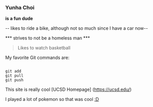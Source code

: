 ### Yunha Choi ###

**is a fun dude**

-- likes to ride a bike, although not so much since I have a car now--

*** strives to not be a homeless man ***

> Likes to watch basketball

My favorite Git commands are:
```

git add
git pull
git push
```

This site is really cool [UCSD Homepage] (https://ucsd.edu/)

I played a lot of pokemon so that was cool [:D](pokemon.jfif)
